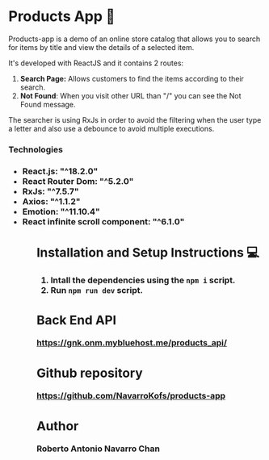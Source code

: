 <h1>Products App 🤖</h1>
Products-app is a demo of an online store catalog that allows you to search for items by title and view the details of a selected item.

It's developed with ReactJS and it contains 2 routes:

1. **Search Page:** Allows customers to find the items according to their search.
2. **Not Found**: When you visit other URL than "/" you can see the Not Found message.

The searcher is using RxJs in order to avoid the filtering when the user type a letter and also use a debounce to avoid multiple executions.

<h3>Technologies<h3>
<ul>
    <li>React.js: "^18.2.0"
    <li>React Router Dom: "^5.2.0"
    <li>RxJs: "^7.5.7"
    <li>Axios: "^1.1.2"
    <li>Emotion: "^11.10.4"
    <li>React infinite scroll component: "^6.1.0"
<ul>

## Installation and Setup Instructions 💻

1. Intall the dependencies using the `npm i` script.
2. Run `npm run dev` script.

## Back End API

https://gnk.onm.mybluehost.me/products_api/

## Github repository

https://github.com/NavarroKofs/products-app

## Author

Roberto Antonio Navarro Chan
